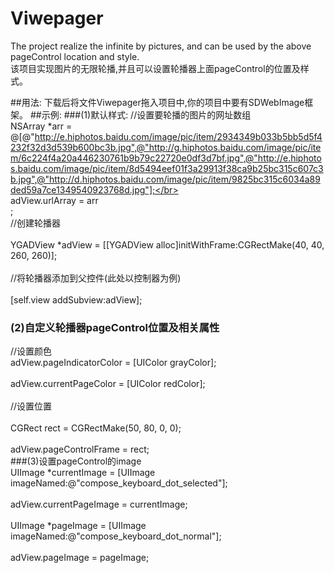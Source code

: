 # Viwepager
The project realize the infinite by pictures, and can be used by the above pageControl location and style.<br>    该项目实现图片的无限轮播,并且可以设置轮播器上面pageControl的位置及样式。</br>  

##用法:
    下载后将文件Viwepager拖入项目中,你的项目中要有SDWebImage框架。
##示例:
###(1)默认样式:
//设置要轮播的图片的网址数组
<br>NSArray *arr = @[@"http://e.hiphotos.baidu.com/image/pic/item/2934349b033b5bb5d5f4232f32d3d539b600bc3b.jpg",@"http://g.hiphotos.baidu.com/image/pic/item/6c224f4a20a446230761b9b79c22720e0df3d7bf.jpg",@"http://e.hiphotos.baidu.com/image/pic/item/8d5494eef01f3a29913f38ca9b25bc315c607c3b.jpg",@"http://d.hiphotos.baidu.com/image/pic/item/9825bc315c6034a89ded59a7ce1349540923768d.jpg"];</br> 
<br>adView.urlArray = arr</br>;
<br>//创建轮播器</br> 
<br>YGADView *adView = [[YGADView alloc]initWithFrame:CGRectMake(40, 40, 260, 260)];</br> 
<br>//将轮播器添加到父控件(此处以控制器为例)</br> 
<br>[self.view addSubview:adView];</br> 
### (2)自定义轮播器pageControl位置及相关属性
//设置颜色
 <br>adView.pageIndicatorColor = [UIColor grayColor];</br> 
 <br> adView.currentPageColor = [UIColor redColor];</br> 
<br>//设置位置</br> 
 <br>CGRect rect = CGRectMake(50, 80, 0, 0);</br> 
 <br>adView.pageControlFrame = rect;</br> 
###(3)设置pageControl的image
 <br>UIImage *currentImage = [UIImage imageNamed:@"compose_keyboard_dot_selected"];</br> 
 <br>adView.currentPageImage = currentImage;</br> 
 <br>UIImage *pageImage = [UIImage imageNamed:@"compose_keyboard_dot_normal"];</br> 
 <br>adView.pageImage = pageImage;</br> 









